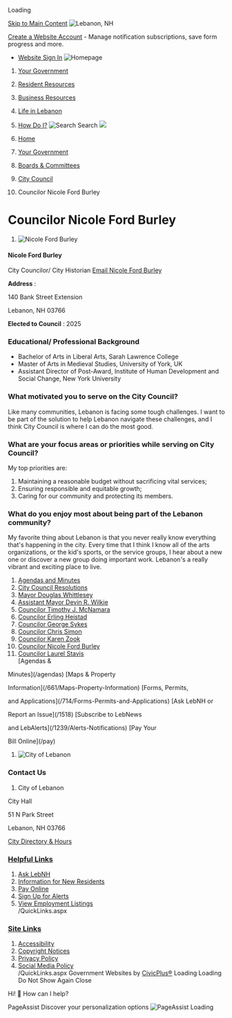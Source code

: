  

Loading

  [Skip to Main Content](#cc0c438c27-1067-4c0c-847d-a6ecf1d336f3)   ![Lebanon, NH](https://www.lebanonnh.gov/ImageRepository/Document?documentID=11893)  

 [Create a Website Account](/MyAccount/ProfileCreate)  - Manage notification subscriptions, save form progress and more.    

 *  [Website Sign In](/MyAccount) 
  ![Homepage](https://www.lebanonnh.gov/ImageRepository/Document?documentID=12264)  

 1.  [Your Government](/27/Your-Government) 
 1.  [Resident Resources](/101/Resident-Resources) 
 1.  [Business Resources](/35/Business-Resources) 
 1.  [Life in Lebanon](/31/Life-in-Lebanon) 
 1.  [How Do I?](/9/How-Do-I) 
  ![Search](https://www.lebanonnh.gov/ImageRepository/Document?documentID=11895) Search  ![](https://www.lebanonnh.gov/ImageRepository/Document?documentID=12745)  

 1.  [Home](/) 
 1.  [Your Government](/27/Your-Government) 
 1.  [Boards & Committees](/245/Boards-Committees) 
 1.  [City Council](/337/City-Council) 
 1. Councilor Nicole Ford Burley

# Councilor Nicole Ford Burley

 1.  ![Nicole Ford Burley](https://www.lebanonnh.gov/ImageRepository/Document?documentID=20203)    

#### Nicole Ford Burley   

 City Councilor/ City Historian  [Email Nicole Ford Burley](mailto:nicole.ford.burley@lebanonnh.gov)     

 __Address__ :   

140 Bank Street Extension   

Lebanon, NH 03766   

 __Elected to Council__ : 2025   

### Educational/ Professional Background

 * Bachelor of Arts in Liberal Arts, Sarah Lawrence College
 * Master of Arts in Medieval Studies, University of York, UK
 * Assistant Director of Post-Award, Institute of Human Development and Social Change, New York University  

###  What motivated you to serve on the City Council? 

Like many communities, Lebanon is facing some tough challenges. I want to be part of the solution to help Lebanon navigate these challenges, and I think City Council is where I can do the most good.

###  What are your focus areas or priorities while serving on City Council? 

My top priorities are:

 1. Maintaining a reasonable budget without sacrificing vital services;
 1. Ensuring responsible and equitable growth;
 1. Caring for our community and protecting its members.

### What do you enjoy most about being part of the Lebanon community?

My favorite thing about Lebanon is that you never really know everything that's happening in the city. Every time that I think I know all of the arts organizations, or the kid's sports, or the service groups, I hear about a new one or discover a new group doing important work. Lebanon's a really vibrant and exciting place to live.

 1.   [Agendas and Minutes](https://lebanonnh.portal.civicclerk.com/?category_id=26)  
 1.   [City Council Resolutions](/1836/City-Council-Resolutions)  
 1.   [Mayor Douglas Whittlesey](/1484/Mayor-Douglas-Whittlesey)  
 1.   [Assistant Mayor Devin R. Wilkie](/1483/Assistant-Mayor-Devin-R-Wilkie)  
 1.   [Councilor Timothy J. McNamara](/847/Councilor-Timothy-J-McNamara)  
 1.   [Councilor Erling Heistad](/850/Councilor-Erling-Heistad)  
 1.   [Councilor George Sykes](/1017/Councilor-George-Sykes)  
 1.   [Councilor Chris Simon](/844/Councilor-Chris-Simon)  
 1.   [Councilor Karen Zook](/1178/Councilor-Karen-Zook)  
 1.   [Councilor Nicole Ford Burley](/1855/Councilor-Nicole-Ford-Burley)  
 1.   [Councilor Laurel Stavis](/1856/Councilor-Laurel-Stavis)  
  [Agendas &

Minutes](/agendas)   [Maps & Property

Information](/661/Maps-Property-Information)   [Forms, Permits,

and Applications](/714/Forms-Permits-and-Applications)   [Ask LebNH or

Report an Issue](/1518)   [Subscribe to LebNews

and LebAlerts](/1239/Alerts-Notifications)   [Pay Your

Bill Online](/pay)  

 1.   ![City of Lebanon](https://www.lebanonnh.gov/ImageRepository/Document?documentID=11897)  

### Contact Us

 1.  City of Lebanon    

 City Hall    

 51 N Park Street    

 Lebanon, NH 03766    

  [City Directory & Hours](/directory.aspx)  

###  [Helpful Links](/QuickLinks.aspx?CID=31) 

 1.  [Ask LebNH](/ask)  
 1.  [Information for New Residents](/615/New-Residents-to-Lebanon)  
 1.  [Pay Online](/732)  
 1.  [Sign Up for Alerts](/subscribe)  
 1.  [View Employment Listings](/jobs.aspx)  
 /QuickLinks.aspx 

###  [Site Links](/QuickLinks.aspx?CID=32) 

 1.  [Accessibility](/Accessibility)  
 1.  [Copyright Notices](/site/copyright)  
 1.  [Privacy Policy](/privacy)  
 1.  [Social Media Policy](https://view.publitas.com/city-of-lebanon/socialmediapolicy)  
 /QuickLinks.aspx Government Websites by [CivicPlus®](https://connect.civicplus.com/referral)  Loading Loading Do Not Show Again Close 

Hi! 👋 How can I help?

 PageAssist Discover your personalization options  ![PageAssist Loading](https://cdn.monsido.com/page-assist/v2/assets/img/default-spinner.png)  